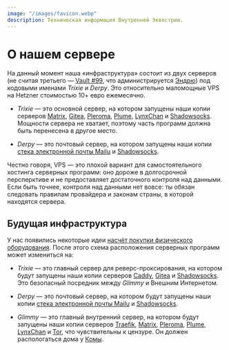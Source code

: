 ```yaml
---
image: "/images/favicon.webp"
description: Техническая информация Внутренней Эквестрии.
---
```


# О нашем сервере

На данный момент наша «инфраструктура» состоит из двух серверов (не считая третьего — [Vault #99](/how/peertube.md), что администрируется [Эндрю](https://amorgan.xyz/)) под кодовыми именами *Trixie* и *Derpy*. Это относительно маломощные VPS на Hetzner стоимостью 10+ евро ежемесячно.

- *Trixie* — это основной сервер, на котором запущены наши копии серверов [Matrix](/how/matrix.md), [Gitea](/how/gitea.md),
    [Pleroma](/how/pleroma.md), [Plume](/how/plume.md), [LynxChan](/how/lynxchan.md) и [Shadowsocks](/how/shadowsocks.md). Мощности сервера не хватает, поэтому часть программ должна быть перенесена в другое место.

- *Derpy* — это почтовый сервер, на котором запущены наши копии [стека электронной почты Mailu](/how/email.md) и [Shadowsocks](/how/shadowsocks.md).

Честно говоря, VPS — это плохой вариант для самостоятельного хостинга серверных программ: оно дороже в долгосрочной персперктиве и не предоставляет достаточного контроля над данными. Если быть точнее, контроля над данными нет вовсе: ты обязан следовать правилам провайдера и законам страны, в которой находятся сервера.

## Будущая инфраструктура

У нас появились некоторые идеи [насчёт покупки физического оборудования](/donate/#crowdfunding). После этого схема расположения серверных программ может измениться на:

- *Trixie* — это главный сервер для реверс-проксирования, на котором будут запущены наши копии серверов [Caddy](https://caddyserver.com), [Gitea](/how/gitea.md) и [Shadowsocks](/how/shadowsocks.md). Это безопасный посредник между *Glimmy* и Внешним Интернетом.

- *Derpy* — это почтовый сервер, на котором будут запущены наши копии [стека электронной почты Mailu](/how/email.md) и [Shadowsocks](/how/shadowsocks.md).

- *Glimmy* — это главный внутренний сервер, на котором будут запущены наши копии серверов [Traefik](https://traefik.io),
    [Matrix](/how/matrix.md), [Pleroma](/how/pleroma.md), [Plume](/how/plume.md),
    [LynxChan](/how/lynxchan.md) и [Tor](https://www.torproject.org), что чувствительны к цензуре. Он должен распологаться дома у [Комы](/who/commagray.md).
